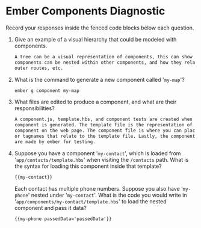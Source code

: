 # Ember Components Diagnostic

Record your responses inside the fenced code blocks below each question.

1.  Give an example of a visual hierarchy that could be modeled with components.

    ```md
    A tree can be a visual representation of components, this can show how
    components can be nested within other components, and how they relate to
    outer routes, etc.
    ```

1.  What is the command to generate a new component called '`my-map`'?

    ```sh
    ember g component my-map
    ```

1.  What files are edited to produce a component, and what are their
    responsibilities?

    ```md
    A component.js, template.hbs, and component tests are created when a
    component is generated. The template file is the representation of the
    component on the web page. The component file is where you can place actions
    or tagnames that relate to the template file. Lastly, the component tests
    are made by ember for testing.
    ```

1.  Suppose you have a component '`my-contact`', which is loaded from
    '`app/contacts/template.hbs`' when visiting the `/contacts` path. What is
    the syntax for loading this component inside that template?

    ```html
    {{my-contact}}
    ```

    Each contact has multiple phone numbers. Suppose you also have '`my-phone`'
    nested under '`my-contact`'. What is the code you would write in
    '`app/components/my-contact/template.hbs`' to load the nested component and
    pass it data?

    ```html
    {{my-phone passedData='passedData'}}
    ```
